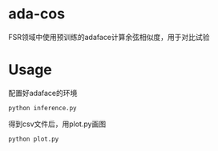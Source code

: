 # ada-cos
FSR领域中使用预训练的adaface计算余弦相似度，用于对比试验

# Usage
配置好adaface的环境
```ba'sh
python inference.py
```
得到csv文件后，用plot.py画图
```ba'sh
python plot.py
```
